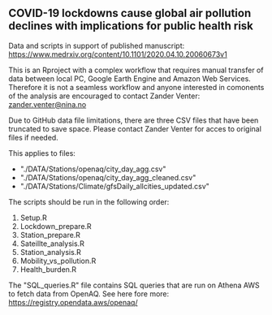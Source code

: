 ## COVID-19 lockdowns cause global air pollution declines with implications for public health risk

Data and scripts in support of published manuscript:  https://www.medrxiv.org/content/10.1101/2020.04.10.20060673v1

This is an Rproject with a complex workflow that requires manual transfer of data between local PC, Google Earth Engine and Amazon Web Services. Therefore it is not a seamless workflow and anyone interested in comonents of the analysis are encouraged to contact Zander Venter: zander.venter@nina.no

Due to GitHub data file limitations, there are three CSV files that have been truncated to save space. Please contact Zander Venter for acces to original files if needed.

This applies to files:
- "./DATA/Stations/openaq/city_day_agg.csv"
- "./DATA/Stations/openaq/city_day_agg_cleaned.csv"
- "./DATA/Stations/Climate/gfsDaily_allcities_updated.csv"

The scripts should be run in the following order:
1. Setup.R
2. Lockdown_prepare.R
3. Station_prepare.R
4. Sateillte_analysis.R
5. Station_analysis.R
6. Mobility_vs_pollution.R
7. Health_burden.R 

The "SQL_queries.R" file contains SQL queries that are run on Athena AWS to fetch data from OpenAQ. See here fore more: https://registry.opendata.aws/openaq/
